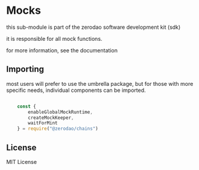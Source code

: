 # Mocks

this sub-module is part of the zerodao software development kit (sdk)

it is responsible for all mock functions. 

for more information, see the documentation

## Importing 

most users will prefer to use the umbrella package, but for those with more specific needs, individual components can be imported.

``` javascript 

    const {
        enableGlobalMockRuntime,
        createMockKeeper,
        waitForMint
    } = require("@zerodao/chains")
```

## License

MIT License